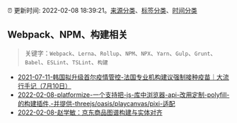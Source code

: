 :alarm_clock: 更新时间: 2022-02-08 18:39:21。[来源分类](../README.md)、[标签分类](../TAGS.md)、[时间分类](../TIMELINE.md)

## Webpack、NPM、构建相关


> 关键字：`Webpack`、`Lerna`、`Rollup`、`NPM`、`NPX`、`Yarn`、`Gulp`、`Grunt`、`Babel`、`ESLint`、`TSLint`、`构建`



- [2021-07-11-韩国拟升级首尔疫情管控-法国专业机构建议强制接种疫苗｜大流行手记（7月10日）](https://m.caixin.com/m/2021-07-11/101738786.html) 
- [2022-02-08-platformize-一个支持把-js-库中浏览器-api-改用定制-polyfill-的构建插件,-并提供-threejs/oasis/playcanvas/pixi-适配](https://www.v2ex.com/t/832540) 
- [2022-02-08-赵学敏：京东商品图谱构建与实体对齐](https://toutiao.io/k/nrwlirv) 